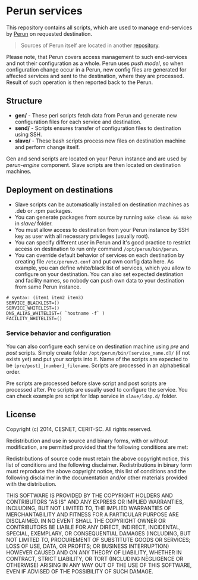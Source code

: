 # Perun services #

This repository contains all scripts, which are used to manage end-services by [Perun](http://perun.cesnet.cz/web/) on requested destination. 

> Sources of Perun itself are located in another [repository](https://github.com/CESNET/perun).

Please note, that Perun covers access management to such end-services and not their configuration as a whole. Perun uses _push model_, so when configuration change occur in a Perun, new config files are generated for affected services and sent to the destination, where they are processed. Result of such operation is then reported back to the Perun.

## Structure ##

* **gen/** - These perl scripts fetch data from Perun and generate new configuration files for each service and destination.
* **send/** - Scripts ensures transfer of configuration files to destination using SSH.
* **slave/** - These bash scripts process new files on destination machine and perform change itself.

Gen and send scripts are located on your Perun instance and are used by _perun-engine_ component. Slave scripts are then located on destination machines.

## Deployment on destinations ##

* Slave scripts can be automatically installed on destination machines as .deb or .rpm packages.
* You can generate packages from source by running ``make clean && make`` in _slave/_ folder.
* You must allow access to destination from your Perun instance by SSH key as user with all necessary privileges (usually root).
* You can specify different user in Perun and it's good practice to restrict access on destination to run only command ``/opt/perun/bin/perun``.
* You can override default behavior of services on each destination by creating file ``/etc/perunv3.conf`` and put own config data here. As example, you can define white/black list of services, which you allow to configure on your destination. You can also set expected destination and facility names, so nobody can push own data to your destination from same Perun instance.

```
# syntax: (item1 item2 item3)
SERVICE_BLACKLIST=()
SERVICE_WHITELIST=()
DNS_ALIAS_WHITELIST=( `hostname -f` )
FACILITY_WHITELIST=()
```

### Service behavior and configuration ###

You can also configure each service on destination machine using _pre_ and _post_ scripts. Simply create folder ``/opt/perun/bin/[service_name.d]/`` (if not exists yet) and put your scripts into it. Name of the scripts are expected to be ``[pre/post]_[number]_filename``. Scripts are processed in an alphabetical order.

Pre scripts are processed before slave script and post scripts are processed after. Pre scripts are usually used to configure the service. You can check example pre script for ldap service in ``slave/ldap.d/`` folder.

## License ##

Copyright (c) 2014, CESNET, CERIT-SC. All rights reserved.

Redistribution and use in source and binary forms, with or without
modification, are permitted provided that the following conditions are met:

Redistributions of source code must retain the above copyright notice,
this list of conditions and the following disclaimer.  Redistributions in
binary form must reproduce the above copyright notice, this list of conditions
and the following disclaimer in the documentation and/or other materials
provided with the distribution.

THIS SOFTWARE IS PROVIDED BY THE COPYRIGHT HOLDERS AND CONTRIBUTORS "AS IS"
AND ANY EXPRESS OR IMPLIED WARRANTIES, INCLUDING, BUT NOT LIMITED TO, THE
IMPLIED WARRANTIES OF MERCHANTABILITY AND FITNESS FOR A PARTICULAR PURPOSE ARE
DISCLAIMED. IN NO EVENT SHALL THE COPYRIGHT OWNER OR CONTRIBUTORS BE LIABLE
FOR ANY DIRECT, INDIRECT, INCIDENTAL, SPECIAL, EXEMPLARY, OR CONSEQUENTIAL
DAMAGES (INCLUDING, BUT NOT LIMITED TO, PROCUREMENT OF SUBSTITUTE GOODS OR
SERVICES; LOSS OF USE, DATA, OR PROFITS; OR BUSINESS INTERRUPTION) HOWEVER
CAUSED AND ON ANY THEORY OF LIABILITY, WHETHER IN CONTRACT, STRICT LIABILITY,
OR TORT (INCLUDING NEGLIGENCE OR OTHERWISE) ARISING IN ANY WAY OUT OF THE USE
OF THIS SOFTWARE, EVEN IF ADVISED OF THE POSSIBILITY OF SUCH DAMAGE.
